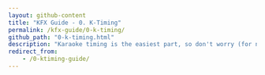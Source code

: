 ```yaml
---
layout: github-content
title: "KFX Guide - 0. K-Timing"
permalink: /kfx-guide/0-k-timing/
github_path: "0-k-timing.html"
description: "Karaoke timing is the easiest part, so don't worry (for now)"
redirect_from:
    - /0-ktiming-guide/
---
```

